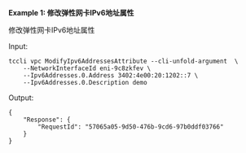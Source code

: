 **Example 1: 修改弹性网卡IPv6地址属性**

修改弹性网卡IPv6地址属性

Input: 

```
tccli vpc ModifyIpv6AddressesAttribute --cli-unfold-argument  \
    --NetworkInterfaceId eni-9c8zkfev \
    --Ipv6Addresses.0.Address 3402:4e00:20:1202::7 \
    --Ipv6Addresses.0.Description demo
```

Output: 
```
{
    "Response": {
        "RequestId": "57065a05-9d50-476b-9cd6-97b0ddf03766"
    }
}
```

